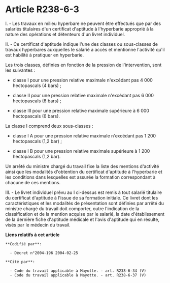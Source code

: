 # Article R238-6-3

I. - Les travaux en milieu hyperbare ne peuvent être effectués que par des salariés titulaires d'un certificat d'aptitude à
l'hyperbarie approprié à la nature des opérations et détenteurs d'un livret individuel.

II. - Ce certificat d'aptitude indique l'une des classes ou sous-classes de travaux hyperbares auxquelles le salarié a accès
et mentionne l'activité qu'il est habilité à pratiquer en hyperbarie.

Les trois classes, définies en fonction de la pression de l'intervention, sont les suivantes :

- classe I pour une pression relative maximale n'excédant pas 4 000 hectopascals (4 bars) ;

- classe II pour une pression relative maximale n'excédant pas 6 000 hectopascals (6 bars) ;

- classe III pour une pression relative maximale supérieure à 6 000 hectopascals (6 bars).

La classe I comprend deux sous-classes :

- classe I A pour une pression relative maximale n'excédant pas 1 200 hectopascals (1,2 bar) ;

- classe I B pour une pression relative maximale supérieure à 1 200 hectopascals (1,2 bar).

Un arrêté du ministre chargé du travail fixe la liste des mentions d'activité ainsi que les modalités d'obtention du
certificat d'aptitude à l'hyperbarie et les conditions dans lesquelles est assurée la formation correspondant à chacune de
ces mentions.

III. - Le livret individuel prévu au I ci-dessus est remis à tout salarié titulaire du certificat d'aptitude à l'issue de sa
formation initiale. Ce livret dont les caractéristiques et les modalités de présentation sont définies par arrêté du ministre
chargé du travail doit comporter, outre l'indication de la classification et de la mention acquise par le salarié, la date
d'établissement de la dernière fiche d'aptitude médicale et l'avis d'aptitude qui en résulte, visés par le médecin du
travail.

**Liens relatifs à cet article**

	**Codifié par**:

	  - Décret n°2004-196 2004-02-25

	**Cité par**:

	  - Code du travail applicable à Mayotte. - art. R238-6-34 (V)
	  - Code du travail applicable à Mayotte. - art. R238-6-37 (V)
